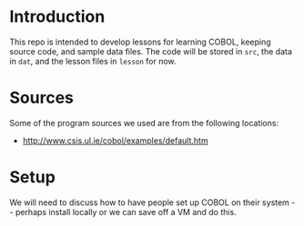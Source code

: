 # Introduction

This repo is intended to develop lessons for learning COBOL, keeping source
code, and sample data files.  The code will be stored in `src`, the data in
`dat`, and the lesson files in `lesson` for now.


# Sources

Some of the program sources we used are from the following locations:

* http://www.csis.ul.ie/cobol/examples/default.htm

# Setup

We will need to discuss how to have people set up COBOL on their system --
perhaps install locally or we can save off a VM and do this.


